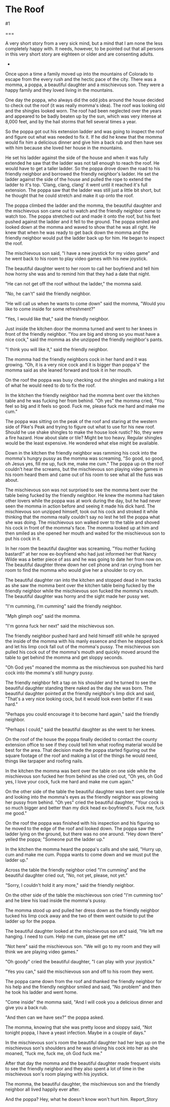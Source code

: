 The Roof
========
#1 

===

A very short story from a very sick mind, but a mind that I am none the less completely happy with. It needs, however, to be pointed out that all persons in this very short story are eighteen or older and are consenting adults. 

* 

Once upon a time a family moved up into the mountains of Colorado to escape from the every rush and the hectic pace of the city. There was a momma, a poppa, a beautiful daughter and a mischievous son. They were a happy family and they loved living in the mountains. 

One day the poppa, who always did the odd jobs around the house decided to check out the roof (it was really momma's idea). The roof was looking old and the shingles looked worn. The roof had been neglected over the years and appeared to be badly beaten up by the sun, which was very intense at 8,000 feet, and by the hail storms that fell several times a year. 

So the poppa got out his extension ladder and was going to inspect the roof and figure out what was needed to fix it. If he did he knew that the momma would fix him a delicious dinner and give him a back rub and then have sex with him because she loved her house in the mountains. 

He set his ladder against the side of the house and when it was fully extended he saw that the ladder was not tall enough to reach the roof. He would have to get a taller ladder. So the poppa drove down the road to his friendly neighbor and borrowed the friendly neighbor's ladder. He set the ladder against the side of the house and pulled the rope to extend the ladder to it's top. 'Clang, clang, clang' it went until it reached it's full extension. The poppa saw that the ladder was still just a little bit short, but he thought that he could stretch and make it up onto the roof. 

The poppa climbed the ladder and the momma, the beautiful daughter and the mischievous son came out to watch and the friendly neighbor came to watch too. The poppa stretched out and made it onto the roof, but his feet pushed against the ladder and it fell to the ground. The poppa smiled and looked down at the momma and waved to show that he was all right. He knew that when he was ready to get back down the momma and the friendly neighbor would put the ladder back up for him. He began to inspect the roof. 

The mischievous son said, "I have a new joystick for my video game" and he went back to his room to play video games with his new joystick. 

The beautiful daughter went to her room to call her boyfriend and tell him how horny she was and to remind him that they had a date that night. 

"He can not get off the roof without the ladder," the momma said. 

"No, he can't" said the friendly neighbor. 

"He will call us when he wants to come down" said the momma, "Would you like to come inside for some refreshment?" 

"Yes, I would like that," said the friendly neighbor. 

Just inside the kitchen door the momma turned and went to her knees in front of the friendly neighbor. "You are big and strong so you must have a nice cock," said the momma as she unzipped the friendly neighbor's pants. 

"I think you will like it," said the friendly neighbor. 

The momma had the friendly neighbors cock in her hand and it was growing. "Oh, it is a very nice cock and it is bigger than poppa's" the momma said as she leaned forward and took it in her mouth. 

On the roof the poppa was busy checking out the shingles and making a list of what he would need to do to fix the roof. 

In the kitchen the friendly neighbor had the momma bent over the kitchen table and he was fucking her from behind. "Oh yes" the momma cried, "You feel so big and it feels so good. Fuck me, please fuck me hard and make me cum." 

The poppa was sitting on the peak of the roof and staring at the western side of Pike's Peak and trying to figure out what to use for his new roof. Should he use shake shingles to make the house look rustic? No, they were a fire hazard. How about slate or tile? Might be too heavy. Regular shingles would be the least expensive. He wondered what else might be available. 

Down in the kitchen the friendly neighbor was ramming his cock into the momma's hungry pussy as the momma was screaming, "So good, so good, oh Jesus yes, fill me up, fuck me, make me cum." The poppa up on the roof couldn't hear the screams, but the mischievous son playing video games in his room heard them and came out of his room to see what all the fuss was about. 

The mischievous son was not surprised to see the momma bent over the table being fucked by the friendly neighbor. He knew the momma had taken other lovers while the poppa was at work during the day, but he had never seen the momma in action before and seeing it made his dick hard. The mischievous son unzipped himself, took out his cock and stroked it while thinking that the momma really couldn't say no lest he tell the poppa what she was doing. The mischievous son walked over to the table and shoved his cock in front of the momma's face. The momma looked up at him and then smiled as she opened her mouth and waited for the mischievous son to put his cock in it. 

In her room the beautiful daughter was screaming, "You mother fucking bastard!" at her now ex-boyfriend who had just informed her that Nancy Wilde was a better piece of ass and he was going to date her from now on. The beautiful daughter threw down her cell phone and ran crying from her room to find the momma who would give her a shoulder to cry on. 

The beautiful daughter ran into the kitchen and stopped dead in her tracks as she saw the momma bent over the kitchen table being fucked by the friendly neighbor while the mischievous son fucked the momma's mouth. The beautiful daughter was horny and the sight made her pussy wet. 

"I'm cumming, I'm cumming" said the friendly neighbor. 

"Mph glimph oog" said the momma. 

"I'm gonna fuck her next" said the mischievous son. 

The friendly neighbor pushed hard and held himself still while he sprayed the inside of the momma with his manly essence and then he stepped back and let his limp cock fall out of the momma's pussy. The mischievous son pulled his cock out of the momma's mouth and quickly moved around the table to get behind the momma and get sloppy seconds. 

"Oh God yes" moaned the momma as the mischievous son pushed his hard cock into the momma's still hungry pussy. 

The friendly neighbor felt a tap on his shoulder and he turned to see the beautiful daughter standing there naked as the day she was born. The beautiful daughter pointed at the friendly neighbor's limp dick and said, "That's a very nice looking cock, but it would look even better if it was hard." 

"Perhaps you could encourage it to become hard again," said the friendly neighbor. 

"Perhaps I could," said the beautiful daughter as she went to her knees. 

On the roof of the house the poppa finally decided to contact the county extension office to see if they could tell him what roofing material would be best for the area. That decision made the poppa started figuring out the square footage of the roof and making a list of the things he would need, things like tarpaper and roofing nails. 

In the kitchen the momma was bent over the table on one side while the mischievous son fucked her from behind as she cried out, "Oh yes, oh God yes, I love your cock, fuck me hard and make me cum again." 

On the other side of the table the beautiful daughter was bent over the table and looking into the momma's eyes as the friendly neighbor was plowing her pussy from behind. "Oh yes" cried the beautiful daughter, "Your cock is so much bigger and better than my dick head ex-boyfriend's. Fuck me, fuck me good." 

On the roof the poppa was finished with his inspection and his figuring so he moved to the edge of the roof and looked down. The poppa saw the ladder lying on the ground, but there was no one around. "Hey down there" yelled the poppa; "Someone put the ladder up." 

In the kitchen the momma heard the poppa's calls and she said, "Hurry up, cum and make me cum. Poppa wants to come down and we must put the ladder up." 

Across the table the friendly neighbor cried "I'm cumming" and the beautiful daughter cried out, "No, not yet, please, not yet." 

"Sorry, I couldn't hold it any more," said the friendly neighbor. 

On the other side of the table the mischievous son cried "I'm cumming too" and he blew his load inside the momma's pussy. 

The momma stood up and pulled her dress down as the friendly neighbor tucked his limp cock away and the two of them went outside to put the ladder up for the poppa. 

The beautiful daughter looked at the mischievous son and said, "He left me hanging. I need to cum. Help me cum, please get me off." 

"Not here" said the mischievous son. "We will go to my room and they will think we are playing video games." 

"Oh goody" cried the beautiful daughter, "I can play with your joystick." 

"Yes you can," said the mischievous son and off to his room they went. 

The poppa came down from the roof and thanked the friendly neighbor for his help and the friendly neighbor smiled and said, "No problem" and then he took his ladder and went home. 

"Come inside" the momma said, "And I will cook you a delicious dinner and give you a back rub. 

"And then can we have sex?" the poppa asked. 

The momma, knowing that she was pretty loose and sloppy said, "Not tonight poppa, I have a yeast infection. Maybe in a couple of days." 

In the mischievous son's room the beautiful daughter had her legs up on the mischievous son's shoulders and he was driving his cock into her as she moaned, "fuck me, fuck me, oh God fuck me." 

After that day the momma and the beautiful daughter made frequent visits to see the friendly neighbor and they also spent a lot of time in the mischievous son's room playing with his joystick. 

The momma, the beautiful daughter, the mischievous son and the friendly neighbor all lived happily ever after. 

And the poppa? Hey, what he doesn't know won't hurt him. Report_Story 
